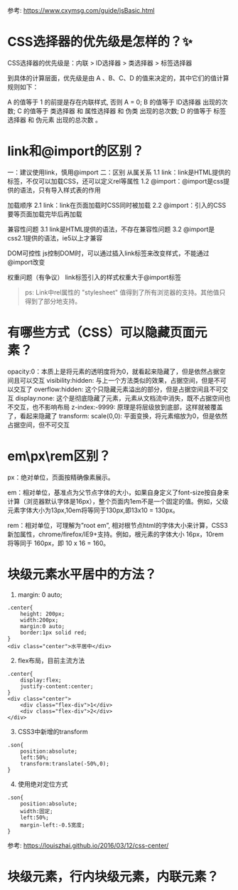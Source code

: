 参考: https://www.cxymsg.com/guide/jsBasic.html

# CSS选择器的优先级是怎样的？✨

CSS选择器的优先级是：内联 > ID选择器 > 类选择器 > 标签选择器

到具体的计算层面，优先级是由 A 、B、C、D 的值来决定的，其中它们的值计算规则如下：

A 的值等于 1 的前提是存在内联样式, 否则 A = 0;
B 的值等于 ID选择器 出现的次数;
C 的值等于 类选择器 和 属性选择器 和 伪类 出现的总次数;
D 的值等于 标签选择器 和 伪元素 出现的总次数 。


# link和@import的区别？

一：建议使用link，慎用@import
二：区别
从属关系
1.1 link：link是HTML提供的标签，不仅可以加载CSS，还可以定义rel等属性
1.2 @import：@import是css提供的语法，只有导入样式表的作用

加载顺序
2.1  link：link在页面加载时CSS同时被加载
2.2 @import：引入的CSS要等页面加载完毕后再加载

兼容性问题
3.1 link是HTML提供的语法，不存在兼容性问题
3.2 @import是css2.1提供的语法，ie5以上才兼容

DOM可控性
js控制DOM时，可以通过插入link标签来改变样式，不能通过@import改变

权重问题（有争议）
link标签引入的样式权重大于@import标签

>ps: Link中rel属性的 "stylesheet" 值得到了所有浏览器的支持。其他值只得到了部分地支持。

# 有哪些方式（CSS）可以隐藏页面元素？

opacity:0：本质上是将元素的透明度将为0，就看起来隐藏了，但是依然占据空间且可以交互
visibility:hidden: 与上一个方法类似的效果，占据空间，但是不可以交互了
overflow:hidden: 这个只隐藏元素溢出的部分，但是占据空间且不可交互
display:none: 这个是彻底隐藏了元素，元素从文档流中消失，既不占据空间也不交互，也不影响布局
z-index:-9999: 原理是将层级放到底部，这样就被覆盖了，看起来隐藏了
transform: scale(0,0): 平面变换，将元素缩放为0，但是依然占据空间，但不可交互


# em\px\rem区别？

px：绝对单位，页面按精确像素展示。

em：相对单位，基准点为父节点字体的大小，如果自身定义了font-size按自身来计算（浏览器默认字体是16px），整个页面内1em不是一个固定的值。例如，父级元素字体大小为13px,10em将等同于130px,即13x10 = 130px。

rem：相对单位，可理解为”root em”, 相对根节点html的字体大小来计算，CSS3新加属性，chrome/firefox/IE9+支持。例如，根元素的字体大小 16px，10rem 将等同于 160px，即 10 x 16 = 160。


# 块级元素水平居中的方法？

1. margin: 0 auto;

```
.center{
    height: 200px;
    width:200px;
    margin:0 auto;
    border:1px solid red;
}
<div class="center">水平居中</div>
```

2. flex布局，目前主流方法

```
.center{
    display:flex;
    justify-content:center;
}
<div class="center">
    <div class="flex-div">1</div>
    <div class="flex-div">2</div>
</div>
```

3. CSS3中新增的transform 
```
.son{
    position:absolute;
    left:50%;
    transform:translate(-50%,0);
}
```

4. 使用绝对定位方式
```
.son{
    position:absolute;
    width:固定;
    left:50%;
    margin-left:-0.5宽度;
}
```

参考: https://louiszhai.github.io/2016/03/12/css-center/

# 块级元素，行内块级元素，内联元素？
